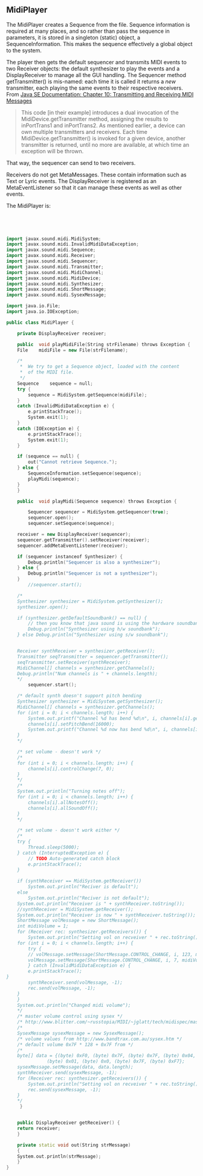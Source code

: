
##  MidiPlayer 


The MidiPlayer creates a Sequence from the file.
     Sequence information is required at many places, and so rather
      than pass the sequence in parameters, it is stored in a singleton
      (static) object, a SequenceInformation. This makes the sequence effectively
      a global object to the system.


The player then gets the default sequencer and transmits MIDI events
      to two Receiver objects: the default synthesizer to play the events
      and a DisplayReceiver to manage all the GUI handling. The Sequencer
      method getTransmitter() is mis-named: each time it is called it returns
      a _new_ transmitter, each playing the same events to their
      respective receivers.
      From [
	Java SE Documentation: Chapter 10: Transmitting and Receiving MIDI Messages
      ](http://docs.oracle.com/javase/7/docs/technotes/guides/sound/programmer_guide/chapter10.html) 


   > This code [in their example] introduces a dual invocation of the MidiDevice.getTransmitter method,
	assigning the results to inPortTrans1 and inPortTrans2. As mentioned earlier, 
	a device can own multiple transmitters and receivers. Each time 
	MidiDevice.getTransmitter() is invoked for a given device, another transmitter 
	is returned, until no more are available, at which time an exception will be thrown.



That way, the sequencer can send to two receivers.


Receivers do not get MetaMessages. These contain information such as Text or Lyric
      events. The DisplayReceiver is registered as an MetaEventListener so that it can manage
      these events as well as other events.


The MidiPlayer is:

```cpp

      
      

import javax.sound.midi.MidiSystem;
import javax.sound.midi.InvalidMidiDataException;
import javax.sound.midi.Sequence;
import javax.sound.midi.Receiver;
import javax.sound.midi.Sequencer;
import javax.sound.midi.Transmitter;
import javax.sound.midi.MidiChannel;
import javax.sound.midi.MidiDevice;
import javax.sound.midi.Synthesizer;
import javax.sound.midi.ShortMessage;
import javax.sound.midi.SysexMessage;

import java.io.File;
import java.io.IOException;

public class MidiPlayer {

    private DisplayReceiver receiver;

    public  void playMidiFile(String strFilename) throws Exception {
	File	midiFile = new File(strFilename);

	/*
	 *	We try to get a Sequence object, loaded with the content
	 *	of the MIDI file.
	 */
	Sequence	sequence = null;
	try {
	    sequence = MidiSystem.getSequence(midiFile);
	}
	catch (InvalidMidiDataException e) {
	    e.printStackTrace();
	    System.exit(1);
	}
	catch (IOException e) {
	    e.printStackTrace();
	    System.exit(1);
	}

	if (sequence == null) {
	    out("Cannot retrieve Sequence.");
	} else {
	    SequenceInformation.setSequence(sequence);
	    playMidi(sequence);
	}
    }

    public  void playMidi(Sequence sequence) throws Exception {

        Sequencer sequencer = MidiSystem.getSequencer(true);
        sequencer.open();
        sequencer.setSequence(sequence); 

	receiver = new DisplayReceiver(sequencer);
	sequencer.getTransmitter().setReceiver(receiver);
	sequencer.addMetaEventListener(receiver);

	if (sequencer instanceof Synthesizer) {
	    Debug.println("Sequencer is also a synthesizer");
	} else {
	    Debug.println("Sequencer is not a synthesizer");
	}
        //sequencer.start();

	/*
	Synthesizer synthesizer = MidiSystem.getSynthesizer();  
	synthesizer.open();  

	if (synthesizer.getDefaultSoundbank() == null) {
	    // then you know that java sound is using the hardware soundbank
	    Debug.println("Synthesizer using h/w soundbank");
	} else Debug.println("Synthesizer using s/w soundbank");


	Receiver synthReceiver = synthesizer.getReceiver();  
	Transmitter seqTransmitter = sequencer.getTransmitter();  
	seqTransmitter.setReceiver(synthReceiver); 
	MidiChannel[] channels = synthesizer.getChannels(); 
	Debug.println("Num channels is " + channels.length);
	*/
        sequencer.start();

	/* default synth doesn't support pitch bending
	Synthesizer synthesizer = MidiSystem.getSynthesizer();  
	MidiChannel[] channels = synthesizer.getChannels(); 
	for (int i = 0; i < channels.length; i++) {
	    System.out.printf("Channel %d has bend %d\n", i, channels[i].getPitchBend());
	    channels[i].setPitchBend(16000);
	    System.out.printf("Channel %d now has bend %d\n", i, channels[i].getPitchBend());
	}
	*/

	/* set volume - doesn't work */
	/*
	for (int i = 0; i < channels.length; i++) {
	    channels[i].controlChange(7, 0);
	}
	*/
	/*
	System.out.println("Turning notes off");
	for (int i = 0; i < channels.length; i++) {
	    channels[i].allNotesOff();
	    channels[i].allSoundOff();
	}
	*/

	/* set volume - doesn't work either */
	/*
	try {
	    Thread.sleep(5000);
	} catch (InterruptedException e) {
	    // TODO Auto-generated catch block
	    e.printStackTrace();
	}
	
	if (synthReceiver == MidiSystem.getReceiver()) 
	    System.out.println("Reciver is default");
	else
	    System.out.println("Reciver is not default");
	System.out.println("Receiver is " + synthReceiver.toString());
	//synthReceiver = MidiSystem.getReceiver();
	System.out.println("Receiver is now " + synthReceiver.toString());
	ShortMessage volMessage = new ShortMessage();
	int midiVolume = 1;
	for (Receiver rec: synthesizer.getReceivers()) {
	    System.out.println("Setting vol on recveiver " + rec.toString());
	for (int i = 0; i < channels.length; i++) {
	    try {
		// volMessage.setMessage(ShortMessage.CONTROL_CHANGE, i, 123, midiVolume);
		volMessage.setMessage(ShortMessage.CONTROL_CHANGE, i, 7, midiVolume);
	    } catch (InvalidMidiDataException e) {
		e.printStackTrace();
}
	    synthReceiver.send(volMessage, -1);
	    rec.send(volMessage, -1);
	}
	}
	System.out.println("Changed midi volume");
	*/
	/* master volume control using sysex */
	/* http://www.blitter.com/~russtopia/MIDI/~jglatt/tech/midispec/mastrvol.htm */
	/*
	SysexMessage sysexMessage = new SysexMessage();
	/* volume values from http://www.bandtrax.com.au/sysex.htm */
	/* default volume 0x7F * 128 + 0x7F from */
	/*
	byte[] data = {(byte) 0xF0, (byte) 0x7F, (byte) 0x7F, (byte) 0x04, 
		       (byte) 0x01, (byte) 0x0, (byte) 0x7F, (byte) 0xF7};
	sysexMessage.setMessage(data, data.length);
	synthReceiver.send(sysexMessage, -1);
	for (Receiver rec: synthesizer.getReceivers()) {
	    System.out.println("Setting vol on recveiver " + rec.toString());
	    rec.send(sysexMessage, -1);
	}
	*/
     }


    public DisplayReceiver getReceiver() {
	return receiver;
    }

    private static void out(String strMessage)
    {
	System.out.println(strMessage);
    }
}
      
    
```
